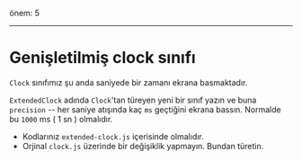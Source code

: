 önem: 5

---

# Genişletilmiş clock sınıfı

`Clock` sınıfımız şu anda saniyede bir zamanı ekrana basmaktadır.

`ExtendedClock` adında `Clock`'tan türeyen yeni bir sınıf yazın ve buna `precision` -- her saniye atışında kaç `ms` geçtiğini ekrana bassın. Normalde bu `1000` ms ( 1 sn ) olmalıdır.

- Kodlarınız `extended-clock.js` içerisinde olmalıdır.
- Orjinal `clock.js` üzerinde bir değişiklik yapmayın. Bundan türetin.
